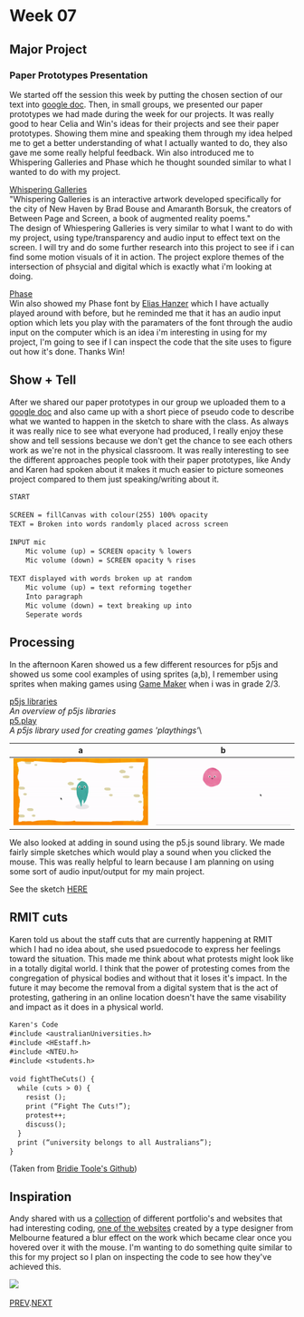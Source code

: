 # Week 07

## Major Project

### Paper Prototypes Presentation
We started off the session this week by putting the chosen section of our text into [google doc](https://docs.google.com/spreadsheets/d/1rqOlmfpCzXC9kA_vBeLOcTpdxCvWeo4zsiNa4uiDHTY/edit#gid=0). Then, in small groups, we presented our paper prototypes we had made during the week for our projects. It was really good to hear Celia and Win's ideas for their projects and see their paper prototypes. Showing them mine and speaking them through my idea helped me to get a better understanding of what I actually wanted to do, they also gave me some really helpful feedback. Win also introduced me to Whispering Galleries and Phase which he thought sounded similar to what I wanted to do with my project.

[Whispering Galleries](https://www.whisperinggalleries.com/)   
"Whispering Galleries is an interactive artwork developed specifically for the city of New Haven by Brad Bouse and Amaranth Borsuk, the creators of Between Page and Screen, a book of augmented reality poems."\
The design of Whiespering Galleries is very similar to what I want to do with my project, using type/transparency and audio input to effect text on the screen. I will try and do some further research into this project to see if i can find some motion visuals of it in action. The project explore themes of the intersection of phsycial and digital which is exactly what i'm looking at doing.

[Phase](https://www.eliashanzer.com/phase/)  
Win also showed my Phase font by [Elias Hanzer](https://www.eliashanzer.com/) which I have actually played around with before, but he reminded me that it has an audio input option which lets you play with the paramaters of the font through the audio input on the computer which is an idea i'm interesting in using for my project, I'm going to see if I can inspect the code that the site uses to figure out how it's done. Thanks Win!

## Show + Tell
After we shared our paper prototypes in our group we uploaded them to a [google doc](https://docs.google.com/presentation/d/1dX_ZDAdoo_U-JSXTtUxhwClVBWJZjEu7X48fx6t4-Zc/edit#slide=id.g980079f83c_10_10) and also came up with a short piece of pseudo code to describe what we wanted to happen in the sketch to share with the class. As always it was really nice to see what everyone had produced, I really enjoy these show and tell sessions because we don't get the chance to see each others work as we're not in the physical classroom. It was really interesting to see the different approaches people took with their paper prototypes, like Andy and Karen had spoken about it makes it much easier to picture someones project compared to them just speaking/writing about it.

```
START

SCREEN = fillCanvas with colour(255) 100% opacity
TEXT = Broken into words randomly placed across screen

INPUT mic
	Mic volume (up) = SCREEN opacity % lowers
	Mic volume (down) = SCREEN opacity % rises

TEXT displayed with words broken up at random
	Mic volume (up) = text reforming together
	Into paragraph
	Mic volume (down) = text breaking up into
	Seperate words
``` 


## Processing
In the afternoon Karen showed us a few different resources for p5js and showed us some cool examples of using sprites (a,b), I remember using sprites when making games using [Game Maker](https://www.yoyogames.com/gamemaker) when i was in grade 2/3.

[p5js libraries](https://p5js.org/libraries/)\
*An overview of p5js libraries*\
[p5.play](http://molleindustria.github.io/p5.play/)\
*A p5js library used for creating games 'playthings'*\

   a  |  b 
:-------------------------:|:-------------------------:
![](sprite_1.gif)       |  ![](sprite_2.gif) 

We also looked at adding in sound using the p5.js sound library. We made fairly simple sketches which would play a sound when you clicked the mouse.
This was really helpful to learn because I am planning on using some sort of audio input/output for my main project.

See the sketch [HERE](https://hamishpayne.github.io/CODE-WORDS/Classroom/Week-07/Sound_Test/)

## RMIT cuts
Karen told us about the staff cuts that are currently happening at RMIT which I had no idea about, she used psuedocode to express her feelings toward the situation. 
This made me think about what protests might look like in a totally digital world. I think that the power of protesting comes from the congregation of physical bodies and without that it loses it's impact. In the future it may become the removal from a digital system that is the act of protesting, gathering in an online location doesn't have the same visability and impact as it does in a physical world.


```
Karen's Code
#include <australianUniversities.h>
#include <HEstaff.h>
#include <NTEU.h>
#include <students.h> 

void fightTheCuts() {
  while (cuts > 0) {
    resist ();
    print (“Fight The Cuts!”);
    protest++; 
    discuss();
  }
  print (“university belongs to all Australians”);
} 
``` 
(Taken from [Bridie Toole's Github](https://github.com/bridieotoole/codewords/blob/master/week_07/readme.md))


## Inspiration
Andy shared with us a [collection](https://github.com/HamishPayne/codewords-3/tree/master/Case_studies) of different portfolio's and websites that had interesting coding, [one of the websites](http://matterofsorts.com/) created by a type designer from Melbourne featured a blur effect on the work which became clear once you hovered over it with the mouse. I'm wanting to do something quite similar to this for my project so I plan on inspecting the code to see how they've achieved this.

![](BlurGif.gif)

[PREV](https://github.com/HamishPayne/CODE-WORDS/edit/master/Classroom/Week-06).[NEXT](https://github.com/HamishPayne/CODE-WORDS/edit/master/Classroom/Week-08)
